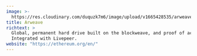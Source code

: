 ```yaml
---
image: >-
  https://res.cloudinary.com/duquzk7m6/image/upload/v1665428535/arweave_nrjgyo.png
title: Arweave
richtext: >
  Global, permanent hard drive built on the blockweave, and proof of access.
  Integrated with Livepeer.
website: "https://ethereum.org/en/"
---
```

